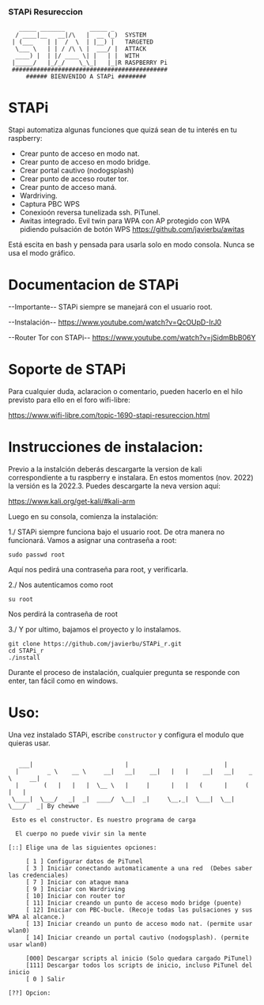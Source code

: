 

### STAPi Resureccion
```
   _____ _______       _____ _ 
  / ____|__   __|/\   |  __ (_)  SYSTEM
 | (___    | |  /  \  | |__) |   TARGETED
  \___ \   | | / /\ \ |  ___/ |  ATTACK
  ____) |  | |/ ____ \| |   | |  WITH
 |_____/   |_/_/    \_\_|   |_|R RASPBERRY Pi
 ############################################
     ###### BIENVENIDO A STAPi ########    
```

STAPi
==========


Stapi automatiza algunas funciones que quizá sean de tu interés en tu raspberry:

- Crear punto de acceso en modo nat.
- Crear punto de acceso en modo bridge.
- Crear portal cautivo (nodogsplash)
- Crear punto de acceso router tor.
- Crear punto de acceso maná.
- Wardriving.
- Captura PBC WPS
- Conexioón reversa tunelizada ssh. PiTunel.
- Awitas integrado. Evil twin para WPA con AP protegido con WPA pidiendo pulsación de botón WPS https://github.com/javierbu/awitas 

Está escita en bash y pensada para usarla solo en modo consola. Nunca se usa el modo gráfico.


Documentacion de STAPi
======================
--Importante--
STAPi siempre se manejará con el usuario root.

--Instalación--
https://www.youtube.com/watch?v=QcOUpD-IrJ0

--Router Tor con STAPi--
https://www.youtube.com/watch?v=jSidmBbB06Y

Soporte de STAPi
================

Para cualquier duda, aclaracion o comentario, pueden hacerlo en el hilo previsto para ello en el foro wifi-libre:

https://www.wifi-libre.com/topic-1690-stapi-resureccion.html

Instrucciones de instalacion:
==============================
Previo a la instalción deberás descargarte la version de kali correspondiente a tu raspberry e instalara. 
En estos momentos (nov. 2022) la versión es la 2022.3. Puedes descargarte la neva version aquí:

https://www.kali.org/get-kali/#kali-arm

Luego en su consola, comienza la instalación:

1./ STAPi siempre funciona bajo el usuario root. De otra manera no funcionará. Vamos a asignar una contraseña a root:
```
sudo passwd root
```
Aquí nos pedirá una contraseña para root, y verificarla.

2./ Nos autenticamos como root
```
su root
```
Nos perdirá la contraseña de root

3./ Y por ultimo, bajamos el proyecto y lo instalamos.
```
git clone https://github.com/javierbu/STAPi_r.git
cd STAPi_r
./install
```

Durante el proceso de instalación, cualquier pregunta se responde con enter, tan fácil como en windows.

Uso:
====

Una vez instalado STAPi, escribe  ``` constructor ``` y configura el modulo que quieras usar.
```

   ___|                          |                           |                  
  |        _ \    __ \     __|   __|    __|   |   |    __|   __|    _ \     __| 
  |       (   |   |   |  \__ \   |     |      |   |   (      |     (   |   |    
 \____|  \___/   _|  _|  ____/  \__|  _|     \__,_|  \___|  \__|  \___/   _| By chewwe    

 Esto es el constructor. Es nuestro programa de carga 

  El cuerpo no puede vivir sin la mente

[::] Elige una de las siguientes opciones:

     [ 1 ] Configurar datos de PiTunel
     [ 3 ] Iniciar conectando automaticamente a una red  (Debes saber las credenciales)
     [ 7 ] Iniciar con ataque mana
     [ 9 ] Iniciar con Wardriving
     [ 10] Iniciar con router tor
     [ 11] Iniciar creando un punto de acceso modo bridge (puente)
     [ 12] Iniciar con PBC-bucle. (Recoje todas las pulsaciones y sus WPA al alcance.)
     [ 13] Iniciar creando un punto de acceso modo nat. (permite usar wlan0)
     [ 14] Iniciar creando un portal cautivo (nodogsplash). (permite usar wlan0)

     [000] Descargar scripts al inicio (Solo quedara cargado PiTunel)
     [111] Descargar todos los scripts de inicio, incluso PiTunel del inicio
     [ 0 ] Salir

[??] Opcion: 
```
